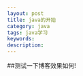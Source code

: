 ```yaml
---
layout: post
title: java的开始
category: java
tags: java学习
keywords: 
description: 
---
```


##测试一下博客效果如何!